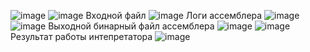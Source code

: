 ![image](https://github.com/user-attachments/assets/c0011deb-fde8-45eb-86ae-f4ea529f0763)
![image](https://github.com/user-attachments/assets/7ceb1812-d41d-467e-91df-7e6361e11fb4)
Входной файл
![image](https://github.com/user-attachments/assets/28a54118-5f8e-4e18-a448-a106a867d043)
Логи ассемблера
![image](https://github.com/user-attachments/assets/b762e27a-625c-4908-b94e-2ad2ef63a3bc)
![image](https://github.com/user-attachments/assets/da4e4e8f-bd4a-4dee-b055-fec3bcd4c996)
Выходной бинарный файл ассемблера
![image](https://github.com/user-attachments/assets/faf678e2-bc26-4c87-9154-88309198151a)
![image](https://github.com/user-attachments/assets/4277b7cd-b0ca-4e34-ba2b-6b1b57d5aec3)
Результат работы интепретатора
![image](https://github.com/user-attachments/assets/09ac106b-9774-4f15-9d26-0e8f15704455)
